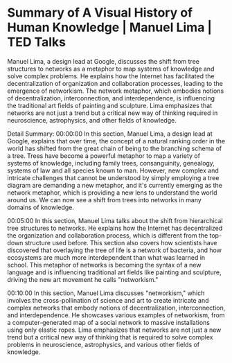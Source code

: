 # Summary of A Visual History of Human Knowledge | Manuel Lima | TED Talks

Manuel Lima, a design lead at Google, discusses the shift from tree structures to networks as a metaphor to map systems of knowledge and solve complex problems. He explains how the Internet has facilitated the decentralization of organization and collaboration processes, leading to the emergence of networkism. The network metaphor, which embodies notions of decentralization, interconnection, and interdependence, is influencing the traditional art fields of painting and sculpture. Lima emphasizes that networks are not just a trend but a critical new way of thinking required in neuroscience, astrophysics, and other fields of knowledge.

Detail Summary: 
00:00:00
In this section, Manuel Lima, a design lead at Google, explains that over time, the concept of a natural ranking order in the world has shifted from the great chain of being to the branching schema of a tree. Trees have become a powerful metaphor to map a variety of systems of knowledge, including family trees, consanguinity, genealogy, systems of law and all species known to man. However, new complex and intricate challenges that cannot be understood by simply employing a tree diagram are demanding a new metaphor, and it's currently emerging as the network metaphor, which is providing a new lens to understand the world around us. We can now see a shift from trees into networks in many domains of knowledge.

00:05:00
In this section, Manuel Lima talks about the shift from hierarchical tree structures to networks. He explains how the Internet has decentralized the organization and collaboration process, which is different from the top-down structure used before. This section also covers how scientists have discovered that overlaying the tree of life is a network of bacteria, and how ecosystems are much more interdependent than what was learned in school. This metaphor of networks is becoming the syntax of a new language and is influencing traditional art fields like painting and sculpture, driving the new art movement he calls "networkism."

00:10:00
In this section, Manuel Lima discusses "networkism," which involves the cross-pollination of science and art to create intricate and complex networks that embody notions of decentralization, interconnection, and interdependence. He showcases various examples of networkism, from a computer-generated map of a social network to massive installations using only elastic ropes. Lima emphasizes that networks are not just a new trend but a critical new way of thinking that is required to solve complex problems in neuroscience, astrophysics, and various other fields of knowledge.

